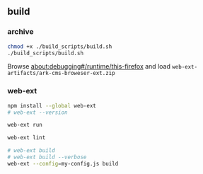 ## build

### archive

```bash
chmod +x ./build_scripts/build.sh
./build_scripts/build.sh
```

Browse [about:debugging#/runtime/this-firefox](about:debugging#/runtime/this-firefox) and load `web-ext-artifacts/ark-cms-broweser-ext.zip`


### web-ext

```bash
npm install --global web-ext
# web-ext --version
```

```bash
web-ext run
```

```bash
web-ext lint
```

```bash
# web-ext build
# web-ext build --verbose
web-ext --config=my-config.js build
```